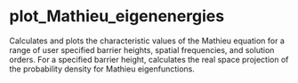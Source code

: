 # plot_Mathieu_eigenenergies
Calculates and plots the characteristic values of the Mathieu equation for a range of user specified barrier heights, spatial frequencies, and solution orders.
For a specified barrier height, calculates the real space projection of the probability density for Mathieu eigenfunctions.
